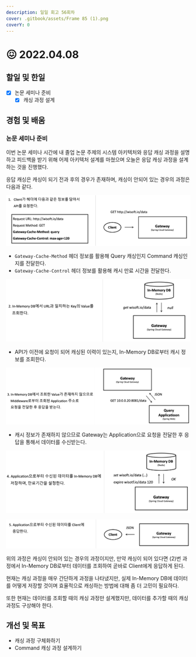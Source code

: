 ```yaml
---
description: 일일 회고 56회차
cover: .gitbook/assets/Frame 85 (1).png
coverY: 0
---
```


# 😖 2022.04.08

## 할일 및 한일

* [x] 논문 세미나 준비
  * [x] 캐싱 과정 설계

## 경험 및 배움

### 논문 세미나 준비

이번 논문 세미나 시간에 내 졸업 논문 주제의 시스템 아키텍처와 응답 캐싱 과정을 설명하고 피드백을 받기 위해 어제 아키텍처 설계를 마쳤으며 오늘은 응답 캐싱 과정을 설계하는 것을 진행했다.

응답 캐싱은 캐싱이 되기 전과 후의 경우가 존재하며, 캐싱이 안되어 있는 경우의 과정은 다음과 같다.



![](<.gitbook/assets/image (7).png>)

* `Gateway-Cache-Method` 헤더 정보를 활용해 Query 캐싱인지 Command 캐싱인지를 전달한다.
* `Gateway-Cache-Control` 헤더 정보를 활용해 캐시 만료 시간을 전달한다.



![](<.gitbook/assets/image (2).png>)

* API가 이전에 요청이 되어 캐싱된 이력이 있는지,  In-Memory DB로부터 캐시 정보를 조회한다.



![](<.gitbook/assets/image (4).png>)

* 캐시 정보가 존재하지 않으므로 Gateway는 Application으로 요청을 전달한 후 응답을 통해서 데이터를 수신받는다.



![](<.gitbook/assets/image (5).png>)



![](<.gitbook/assets/image (6).png>)



위의 과정은 캐싱이 안되어 있는 경우의 과정이지만, 만약 캐싱이 되어 있다면 (2)번 과정에서 In-Memory DB로부터 데이터를 조회하여 곧바로 Client에게 응답하게 된다.

현재는 캐싱 과정을 매우 간단하게 과정을 나타냈지만, 실제 In-Memory DB에 데이터를 어떻게 저장할 것이며 효율적으로 캐싱하는 방법에 대해 좀 더 고민이 필요하다.

또한 현재는 데이터를 조회할 때의 캐싱 과정만 설계했지만, 데이터를 추가할 때의 캐싱 과정도 구상해야 한다.

## 개선 및 목표

* 캐싱 과정 구체화하기
* Command 캐싱 과정 설계하기
